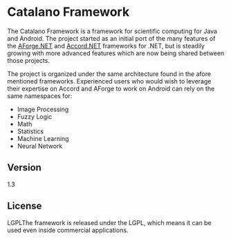 Catalano Framework
=========

The Catalano Framework is a framework for scientific computing for Java and Android. The project started as an initial port of the many features of the [AForge.NET] and [Accord.NET] frameworks for .NET, but is steadily growing with more advanced features which are now being shared between those projects.

The project is organized under the same architecture found in the afore mentioned frameworks. Experienced users who would wish to leverage their expertise on Accord and AForge to work on Android can rely on the same namespaces for:

  - Image Processing
  - Fuzzy Logic
  - Math
  - Statistics
  - Machine Learning
  - Neural Network

Version
----

1.3


License
----

LGPLThe framework is released under the LGPL, which means it can be used even inside commercial applications.




[AForge.NET]:http://www.aforgenet.com/
[Accord.NET]:http://accord-framework.net/